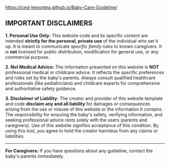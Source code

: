 
https://iced-lemontea.github.io/Baby-Care-Guideline/

## **IMPORTANT DISCLAIMERS**

**1. Personal Use Only:**
This website code and its specific content are intended **strictly for the personal, private use** of the individual who set it up. It is meant to communicate *specific family rules* to known caregivers. It is **not** licensed for public distribution, modification for general use, or any commercial purpose.

**2. Not Medical Advice:**
The information presented on this website is **NOT** professional medical or childcare advice. It reflects the specific preferences and rules set by the baby's parents. Always consult qualified healthcare professionals (like pediatricians) and childcare experts for comprehensive and authoritative safety guidance.

**3. Disclaimer of Liability:**
The creator and provider of this website template and code **disclaim any and all liability** for damages or consequences arising from the use or misuse of this website or the information it contains. The responsibility for ensuring the baby's safety, verifying information, and seeking professional advice rests solely with the users (parents and caregivers). Use of this website signifies acceptance of this condition. By using this tool, you agree to hold the creator harmless from any claims or liabilities.

---

**For Caregivers:** If you have questions about any guideline, contact the baby's parents immediately.